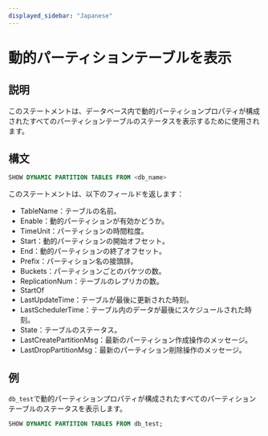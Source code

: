 ```yaml
---
displayed_sidebar: "Japanese"
---
```


# 動的パーティションテーブルを表示

## 説明

このステートメントは、データベース内で動的パーティションプロパティが構成されたすべてのパーティションテーブルのステータスを表示するために使用されます。

## 構文

```sql
SHOW DYNAMIC PARTITION TABLES FROM <db_name>
```

このステートメントは、以下のフィールドを返します：

- TableName：テーブルの名前。
- Enable：動的パーティションが有効かどうか。
- TimeUnit：パーティションの時間粒度。
- Start：動的パーティションの開始オフセット。
- End：動的パーティションの終了オフセット。
- Prefix：パーティション名の接頭辞。
- Buckets：パーティションごとのバケツの数。
- ReplicationNum：テーブルのレプリカの数。
- StartOf
- LastUpdateTime：テーブルが最後に更新された時刻。
- LastSchedulerTime：テーブル内のデータが最後にスケジュールされた時刻。
- State：テーブルのステータス。
- LastCreatePartitionMsg：最新のパーティション作成操作のメッセージ。
- LastDropPartitionMsg：最新のパーティション削除操作のメッセージ。

## 例

`db_test`で動的パーティションプロパティが構成されたすべてのパーティションテーブルのステータスを表示します。

```sql
SHOW DYNAMIC PARTITION TABLES FROM db_test;
```